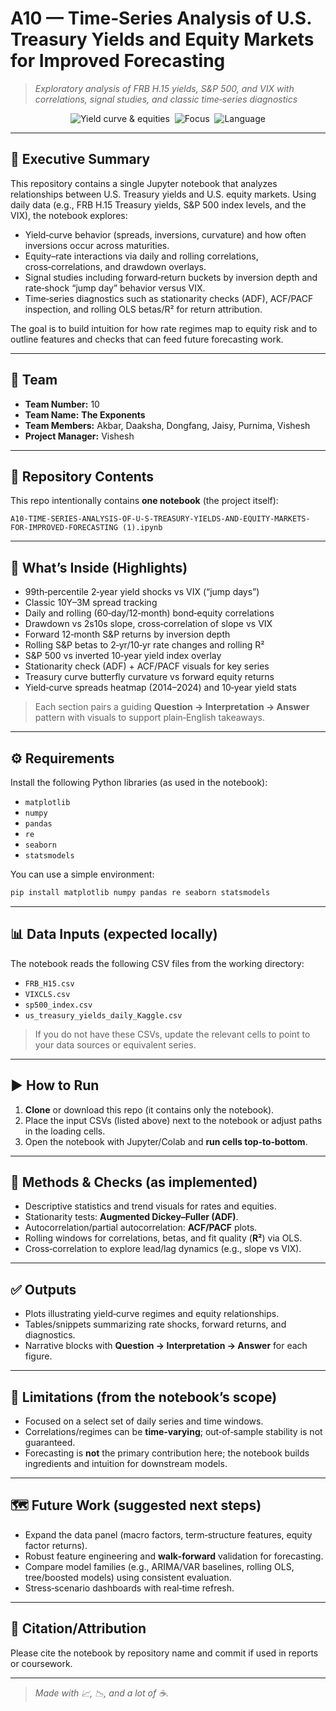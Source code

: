# A10 — Time‑Series Analysis of U.S. Treasury Yields and Equity Markets for Improved Forecasting

> _Exploratory analysis of FRB H.15 yields, S&P 500, and VIX with correlations, signal studies, and classic time‑series diagnostics_

<p align="center">
  <img alt="Yield curve & equities" src="https://img.shields.io/badge/Notebook-Analysis-blue?logo=jupyter">&nbsp;
  <img alt="Focus" src="https://img.shields.io/badge/Focus-Treasuries%20%26%20Equities-8A2BE2">&nbsp;
  <img alt="Language" src="https://img.shields.io/badge/Python-3.x-3776AB?logo=python">
</p>

---

## 🧭 Executive Summary

This repository contains a single Jupyter notebook that analyzes relationships between U.S. Treasury yields and U.S. equity markets. 
Using daily data (e.g., FRB H.15 Treasury yields, S&P 500 index levels, and the VIX), the notebook explores:
- Yield‑curve behavior (spreads, inversions, curvature) and how often inversions occur across maturities.
- Equity–rate interactions via daily and rolling correlations, cross‑correlations, and drawdown overlays.
- Signal studies including forward‑return buckets by inversion depth and rate‑shock “jump day” behavior versus VIX.
- Time‑series diagnostics such as stationarity checks (ADF), ACF/PACF inspection, and rolling OLS betas/R² for return attribution.

The goal is to build intuition for how rate regimes map to equity risk and to outline features and checks that can feed future forecasting work.

---

## 👥 Team

- **Team Number:** 10  
- **Team Name:** **The Exponents**  
- **Team Members:** Akbar, Daaksha, Dongfang, Jaisy, Purnima, Vishesh  
- **Project Manager:** Vishesh

---

## 📁 Repository Contents

This repo intentionally contains **one notebook** (the project itself):

```
A10-TIME-SERIES-ANALYSIS-OF-U-S-TREASURY-YIELDS-AND-EQUITY-MARKETS-FOR-IMPROVED-FORECASTING (1).ipynb
```

---

## 🧪 What’s Inside (Highlights)

- 99th‑percentile 2‑year yield shocks vs VIX (“jump days”)
- Classic 10Y–3M spread tracking
- Daily and rolling (60‑day/12‑month) bond‑equity correlations
- Drawdown vs 2s10s slope, cross‑correlation of slope vs VIX
- Forward 12‑month S&P returns by inversion depth
- Rolling S&P betas to 2‑yr/10‑yr rate changes and rolling R²
- S&P 500 vs inverted 10‑year yield index overlay
- Stationarity check (ADF) + ACF/PACF visuals for key series
- Treasury curve butterfly curvature vs forward equity returns
- Yield‑curve spreads heatmap (2014–2024) and 10‑year yield stats

> Each section pairs a guiding **Question → Interpretation → Answer** pattern with visuals to support plain‑English takeaways.

---

## ⚙️ Requirements

Install the following Python libraries (as used in the notebook):

- `matplotlib`
- `numpy`
- `pandas`
- `re`
- `seaborn`
- `statsmodels`

You can use a simple environment:

```bash
pip install matplotlib numpy pandas re seaborn statsmodels
```

---

## 📊 Data Inputs (expected locally)

The notebook reads the following CSV files from the working directory:

- `FRB_H15.csv`
- `VIXCLS.csv`
- `sp500_index.csv`
- `us_treasury_yields_daily_Kaggle.csv`

> If you do not have these CSVs, update the relevant cells to point to your data sources or equivalent series.

---

## ▶️ How to Run

1. **Clone** or download this repo (it contains only the notebook).  
2. Place the input CSVs (listed above) next to the notebook or adjust paths in the loading cells.  
3. Open the notebook with Jupyter/Colab and **run cells top‑to‑bottom**.

---

## 🧠 Methods & Checks (as implemented)

- Descriptive statistics and trend visuals for rates and equities.  
- Stationarity tests: **Augmented Dickey–Fuller (ADF)**.  
- Autocorrelation/partial autocorrelation: **ACF/PACF** plots.  
- Rolling windows for correlations, betas, and fit quality (**R²**) via OLS.  
- Cross‑correlation to explore lead/lag dynamics (e.g., slope vs VIX).

---

## ✅ Outputs

- Plots illustrating yield‑curve regimes and equity relationships.  
- Tables/snippets summarizing rate shocks, forward returns, and diagnostics.  
- Narrative blocks with **Question → Interpretation → Answer** for each figure.

---

## 🚧 Limitations (from the notebook’s scope)

- Focused on a select set of daily series and time windows.  
- Correlations/regimes can be **time‑varying**; out‑of‑sample stability is not guaranteed.  
- Forecasting is **not** the primary contribution here; the notebook builds ingredients and intuition for downstream models.

---

## 🗺️ Future Work (suggested next steps)

- Expand the data panel (macro factors, term‑structure features, equity factor returns).  
- Robust feature engineering and **walk‑forward** validation for forecasting.  
- Compare model families (e.g., ARIMA/VAR baselines, rolling OLS, tree/boosted models) using consistent evaluation.  
- Stress‑scenario dashboards with real‑time refresh.

---

## 📎 Citation/Attribution

Please cite the notebook by repository name and commit if used in reports or coursework.

---

> _Made with 📈, 📉, and a lot of ☕._
